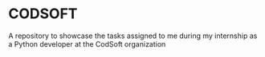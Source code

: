 # CODSOFT
A repository to showcase the tasks assigned to me during my internship as a Python developer at the CodSoft organization

